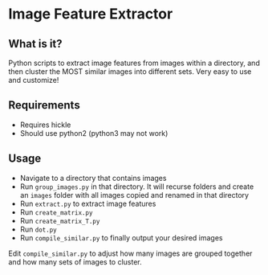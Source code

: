 # Image Feature Extractor 

## What is it?

Python scripts to extract image features from images within a directory, and then cluster the MOST similar images into different sets. Very easy to use and customize!

## Requirements

* Requires hickle
* Should use python2 (python3 may not work)

## Usage 

* Navigate to a directory that contains images
* Run `group_images.py` in that directory. It will recurse folders and create an `images` folder with all images copied and renamed in that directory
* Run `extract.py` to extract image features
* Run `create_matrix.py` 
* Run `create_matrix_T.py` 
* Run `dot.py` 
* Run `compile_similar.py` to finally output your desired images 

Edit `compile_similar.py` to adjust how many images are grouped together and how many sets of images to cluster.
